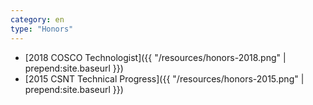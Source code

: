```yaml
---
category: en
type: "Honors"
---
```


+ [2018 COSCO Technologist]({{ "/resources/honors-2018.png" | prepend:site.baseurl }})
+ [2015 CSNT Technical Progress]({{ "/resources/honors-2015.png" | prepend:site.baseurl }})

